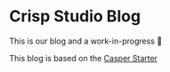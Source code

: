 # Crisp Studio Blog

This is our blog and a work-in-progress 🚧

This blog is based on the [Casper Starter](https://github.com/scttcper/gatsby-casper)
